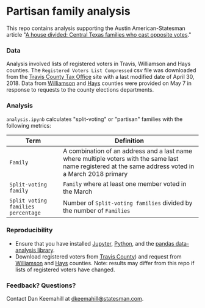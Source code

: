 # Partisan family analysis

This repo contains analysis supporting the Austin American-Statesman article "[A house divided: Central Texas families who cast opposite votes](https://www.mystatesman.com/news/state--regional-govt--politics/house-divided-central-texas-families-who-cast-opposite-votes/tZ4o7Q03x9wQtpjjzcQN9J/)."

### Data

Analysis involved lists of registered voters in Travis, Williamson and Hays counties. The `Registered Voters List Compressed` csv file was downloaded from the [Travis County Tax Office](https://tax-office.traviscountytx.gov/voter-data) site with a last modified date of April 30, 2018. Data from [Williamson](http://www.wilco.org/Departments/Elections/Staff) and [Hays](http://www.co.hays.tx.us/elections.aspx) counties were provided on May 7 in response to requests to the county elections departments.

### Analysis

`analysis.ipynb` calculates "split-voting" or "partisan" families with the following metrics:

Term | Definition
|-----|-----|
`Family` | A combination of an address and a last name where multiple voters with the same last name registered at the same address voted in a March 2018 primary
`Split-voting family` | `Family` where at least one member voted in the March |2018 Republican primary and at least one member voted in the Democratic primary
`Split voting families percentage` | Number of `Split-voting families` divided by the number of `Families`

### Reproducibility

- Ensure that you have installed [Jupyter](http://jupyter.org/), [Python](https://www.python.org/), and the [pandas data-analysis library](https://pandas.pydata.org/).
- Download registered voters from [Travis County](https://tax-office.traviscountytx.gov/voter-data)) and request from [Williamson](http://www.wilco.org/Departments/Elections/Staff) and [Hays](http://www.co.hays.tx.us/elections.aspx) counties. Note: results may differ from this repo if lists of registered voters have changed.

### Feedback? Questions?

Contact Dan Keemahill at [dkeemahill@statesman.com](dkeemahill@statesman.com).

